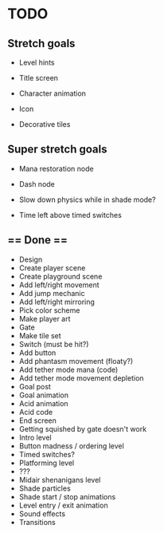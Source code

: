 # TODO

## Stretch goals

- Level hints
- Title screen

- Character animation
- Icon
- Decorative tiles

## Super stretch goals

- Mana restoration node
- Dash node

- Slow down physics while in shade mode?
- Time left above timed switches

## == Done ==

- Design
- Create player scene
- Create playground scene
- Add left/right movement
- Add jump mechanic
- Add left/right mirroring
- Pick color scheme
- Make player art
- Gate
- Make tile set
- Switch (must be hit?)
- Add button
- Add phantasm movement (floaty?)
- Add tether mode mana (code)
- Add tether mode movement depletion
- Goal post
- Goal animation
- Acid animation
- Acid code
- End screen
- Getting squished by gate doesn't work
- Intro level
- Button madness / ordering level
- Timed switches?
- Platforming level
- ???
- Midair shenanigans level
- Shade particles
- Shade start / stop animations
- Level entry / exit animation
- Sound effects
- Transitions
